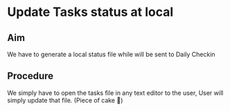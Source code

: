 # Update Tasks status at local

## Aim
We have to generate a local status file while will be sent to Daily Checkin

## Procedure
We simply have to open the tasks file in any text editor to the user, User will simply update that file. (Piece of cake :cake:)